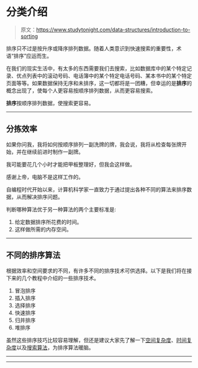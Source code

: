 # 分类介绍

> 原文：<https://www.studytonight.com/data-structures/introduction-to-sorting>

排序只不过是按升序或降序排列数据。随着人类意识到快速搜索的重要性，术语“排序”应运而生。

在我们的现实生活中，有太多的东西需要我们去搜索，比如数据库中的某个特定记录、优点列表中的滚动号码、电话簿中的某个特定电话号码、某本书中的某个特定页面等等。如果数据保持无序和未排序，这一切都将是一团糟，但幸运的是**排序**的概念出现了，使每个人更容易按顺序排列数据，从而更容易搜索。

**排序**按顺序排列数据，使搜索更容易。

* * *

## 分拣效率

如果你问我，我将如何按顺序排列一副洗牌的牌，我会说，我将从检查每张牌开始，并在继续前进时制作一副牌。

我可能要花几个小时才能把甲板整理好，但我会这样做。

感谢上帝，电脑不是这样工作的。

自编程时代开始以来，计算机科学家一直致力于通过提出各种不同的算法来排序数据，从而解决排序问题。

判断哪种算法优于另一种算法的两个主要标准是:

1.  给定数据排序所花费的时间。
2.  这样做所需的内存空间。

* * *

## 不同的排序算法

根据效率和空间要求的不同，有许多不同的排序技术可供选择。以下是我们将在接下来的几个教程中介绍的一些排序技术。

1.  冒泡排序
2.  插入排序
3.  选择排序
4.  快速排序
5.  归并排序
6.  堆排序

虽然这些排序技巧比较容易理解，但还是建议大家先了解一下[空间复杂度](space-complexity-of-algorithms)、[时间复杂度](time-complexity-of-algorithms)以及[搜索算法](search-algorithms)，为排序算法暖脑。

* * *

* * *
